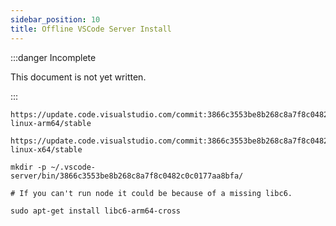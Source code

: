 ```yaml
---
sidebar_position: 10
title: Offline VSCode Server Install
---
```


:::danger Incomplete

This document is not yet written.

:::

```text
https://update.code.visualstudio.com/commit:3866c3553be8b268c8a7f8c0482c0c0177aa8bfa/server-linux-arm64/stable

https://update.code.visualstudio.com/commit:3866c3553be8b268c8a7f8c0482c0c0177aa8bfa/server-linux-x64/stable

mkdir -p ~/.vscode-server/bin/3866c3553be8b268c8a7f8c0482c0c0177aa8bfa/

# If you can't run node it could be because of a missing libc6.

sudo apt-get install libc6-arm64-cross
```
